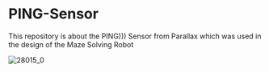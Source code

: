# PING-Sensor

This repository is about the PING))) Sensor from Parallax which was used in the design of the Maze Solving Robot


![28015_0](https://user-images.githubusercontent.com/66917039/190484204-3cb8303b-8a14-45da-83d4-94af7103bedb.png)
